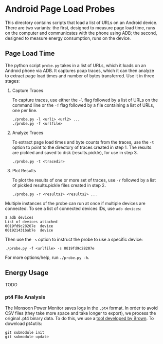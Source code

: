 Android Page Load Probes
========================

This directory contains scripts that load a list of URLs on an Android device.
There are two variants: the first, designed to measure page load time, runs on
the computer and communicates with the phone using ADB; the second, designed to
measure energy consumption, runs on the device.


Page Load Time
--------------

The python script `probe.py` takes in a list of URLs, which it loads on an
Android phone via ADB. It captures pcap traces, which it can then analyze to
extract page load times and number of bytes transferred. Use it in three
stages:

1.	Capture Traces

	To capture traces, use either the `-l` flag followed by a list of URLs on
	the command line or the `-f` flag followed by a file containing a list of
	URLs, one per line.

		./probe.py -l <url1> <url2> ...
		./probe.py -f <urlfile>

2.	Analyze Traces
	
	To extract page load times and byte counts from the traces, use the `-t`
	option to point to the directory of traces created in step 1. The results
	are pickled and saved to disk (results.pickle), for use in step 3.

		./probe.py -t <tracedir>

3.	Plot Results
	
	To plot the results of one or more set of traces, use `-r` followed by a
	list of pickled results.pickle files created in step 2.

		./probe.py -r <results1> <results2> ...


Multiple instances of the probe can run at once if multiple devices are
connected. To see a list of connected devices IDs, use `adb devices`:

	$ adb devices
	List of devices attached
	0019fd9c28207e  device
	001921431bab7e  device

Then use the `-s` option to instruct the probe to use a specific device:

	./probe.py -f <urlfile> -s 0019fd9c28207e

For more options/help, run `./probe.py -h`.


Energy Usage
------------

TODO

### pt4 File Analysis

The Monsoon Power Monitor saves logs in the `.pt4` format. In order to avoid
CSV files (they take more space and take longer to export), we process the
original .pt4 binary data. To do this, we use a [tool developed by
Brown](https://github.com/brownsys/pt4utils). To download pt4utils:

	git submodule init
	git submodule update

